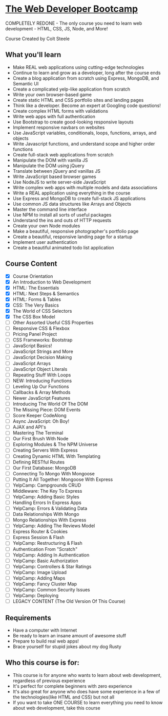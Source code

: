 # [The Web Developer Bootcamp](https://www.udemy.com/the-web-developer-bootcamp/)

COMPLETELY REDONE - The only course you need to learn web development - HTML, CSS, JS, Node, and More!

Course Created by Colt Steele


## What you'll learn

- Make REAL web applications using cutting-edge technologies
- Continue to learn and grow as a developer, long after the course ends
- Create a blog application from scratch using Express, MongoDB, and Semantic UI
- Create a complicated yelp-like application from scratch
- Write your own browser-based game
- Create static HTML and CSS portfolio sites and landing pages
- Think like a developer. Become an expert at Googling code questions!
- Create complex HTML forms with validations
- Write web apps with full authentication
- Use Bootstrap to create good-looking responsive layouts
- Implement responsive navbars on websites
- Use JavaScript variables, conditionals, loops, functions, arrays, and objects
- Write Javascript functions, and understand scope and higher order functions
- Create full-stack web applications from scratch
- Manipulate the DOM with vanilla JS
- Manipulate the DOM using jQuery
- Translate between jQuery and vanillas JS
- Write JavaScript based browser games
- Use NodeJS to write server-side JavaScript
- Write complex web apps with multiple models and data associations
- Write a REAL application using everything in the course
- Use Express and MongoDB to create full-stack JS applications
- Use common JS data structures like Arrays and Objects
- Master the command line interface
- Use NPM to install all sorts of useful packages
- Understand the ins and outs of HTTP requests
- Create your own Node modules
- Make a beautiful, responsive photographer's portfolio page
- Create a beautiful, responsive landing page for a startup
- Implement user authentication
- Create a beautiful animated todo list application


## Course Content

- [x] Course Orientation
- [x] An Introduction to Web Development
- [x] HTML: The Essentials
- [x] HTML: Next Steps & Semantics
- [x] HTML: Forms & Tables
- [x] CSS: The Very Basics
- [x] The World of CSS Selectors
- [x] The CSS Box Model
- [ ] Other Assorted Useful CSS Properties
- [ ] Responsive CSS & Flexbox
- [ ] Pricing Panel Project
- [ ] CSS Frameworks: Bootstrap
- [ ] JavaScript Basics!
- [ ] JavaScript Strings and More
- [ ] JavaScript Decision Making
- [ ] JavaScript Arrays
- [ ] JavaScript Object Literals
- [ ] Repeating Stuff With Loops
- [ ] NEW: Introducing Functions
- [ ] Leveling Up Our Functions
- [ ] Callbacks & Array Methods
- [ ] Newer JavaScript Features
- [ ] Introducing The World Of The DOM
- [ ] The Missing Piece: DOM Events
- [ ] Score Keeper CodeAlong
- [ ] Async JavaScript: Oh Boy!
- [ ] AJAX and API's
- [ ] Mastering The Terminal
- [ ] Our First Brush With Node
- [ ] Exploring Modules & The NPM Universe
- [ ] Creating Servers With Express
- [ ] Creating Dynamic HTML With Templating
- [ ] Defining RESTful Routes
- [ ] Our First Database: MongoDB
- [ ] Connecting To Mongo With Mongoose
- [ ] Putting It All Together: Mongoose With Express
- [ ] YelpCamp: Campgrounds CRUD
- [ ] Middleware: The Key To Express
- [ ] YelpCamp: Adding Basic Styles
- [ ] Handling Errors In Express Apps
- [ ] YelpCamp: Errors & Validating Data
- [ ] Data Relationships With Mongo
- [ ] Mongo Relationships With Express
- [ ] YelpCamp: Adding The Reviews Model
- [ ] Express Router & Cookies
- [ ] Express Session & Flash
- [ ] YelpCamp: Restructuring & Flash
- [ ] Authentication From "Scratch"
- [ ] YelpCamp: Adding In Authentication
- [ ] YelpCamp: Basic Authorization
- [ ] YelpCamp: Controllers & Star Ratings
- [ ] YelpCamp: Image Upload
- [ ] YelpCamp: Adding Maps
- [ ] YelpCamp: Fancy Cluster Map
- [ ] YelpCamp: Common Security Issues
- [ ] YelpCamp: Deploying
- [ ] LEGACY CONTENT (The Old Version Of This Course)

<!-- 
- [x] Introduction to this Course
- [x] Introduction to Front End Development
- [x] Introduction to HTML
- [x] Intermediate HTML
- [x] Introduction to CSS
- [x] Intermediate CSS
- [ ] Bootstrap
- [ ] Bootstrap 4!
- [ ] Bootstrap 4: Flexbox and Layout
- [ ] Introduction to JavaScript
- [ ] JavaScript Basics: Control Flow
- [ ] JavaScript Basics: Functions
- [ ] JavaScript Basics: Arrays
- [ ] JavaScript Basics: Objects
- [ ] DOM Manipulation
- [ ] Advanced DOM Manipulation
- [ ] Color Game Project
- [ ] Intro to jQuery
- [ ] Advanced jQuery
- [ ] Todo List Projects
- [ ] OPTIONAL Project: Patatap Clone
- [ ] Backend Basics
- [ ] The Command Line
- [ ] Node JS
- [ ] Server Side Frameworks
- [ ] Intermediate Express
- [ ] Working With API's
- [ ] YelpCamp: Basics
- [ ] YelpCamp: Data Persistance
- [ ] RESTful Routing
- [ ] Data Associations
- [ ] YelpCamp: Comments
- [ ] Authentication
- [ ] YelpCamp: Adding Authentication
- [ ] YelpCamp: Cleaning Up
- [ ] YelpCamp: Update and Destroy
- [ ] YelpCamp: UI Improvements
- [ ] Git and Github
- [ ] Deploying
- [ ] JavaScript: The Tricky Stuff -->


## Requirements

- Have a computer with Internet
- Be ready to learn an insane amount of awesome stuff
- Prepare to build real web apps!
- Brace yourself for stupid jokes about my dog Rusty


## Who this course is for:

- This course is for anyone who wants to learn about web development, regardless of previous experience
- It's perfect for complete beginners with zero experience
- It's also great for anyone who does have some experience in a few of the technologies(like HTML and CSS) but not all
- If you want to take ONE COURSE to learn everything you need to know about web development, take this course
